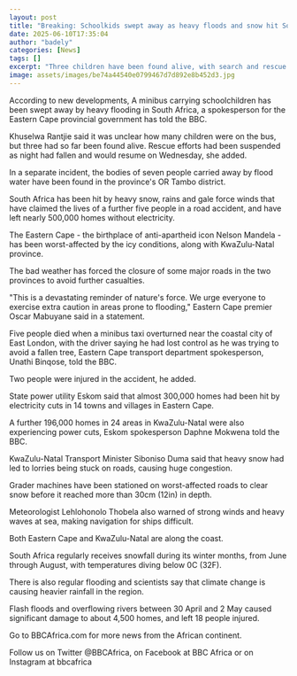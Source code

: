 ```yaml
---
layout: post
title: "Breaking: Schoolkids swept away as heavy floods and snow hit South Africa"
date: 2025-06-10T17:35:04
author: "badely"
categories: [News]
tags: []
excerpt: "Three children have been found alive, with search and rescue operations suspended for the night."
image: assets/images/be74a44540e0799467d7d892e8b452d3.jpg
---
```


According to new developments, A minibus carrying schoolchildren has been swept away by heavy flooding in South Africa, a spokesperson for the Eastern Cape provincial government has told the BBC. 

Khuselwa Rantjie said it was unclear how many children were on the bus, but three had so far been found alive. Rescue efforts had been suspended as night had fallen and would resume on Wednesday, she added. 

In a separate incident, the bodies of seven people carried away by flood water have been found in the province's OR Tambo district.

South Africa has been hit by heavy snow, rains and gale force winds that have claimed the lives of a further five people in a road accident, and have left nearly 500,000 homes without electricity.

The Eastern Cape - the birthplace of anti-apartheid icon Nelson Mandela - has been worst-affected by the icy conditions, along with KwaZulu-Natal province. 

The bad weather has forced the closure of some major roads in the two provinces to avoid further casualties. 

"This is a devastating reminder of nature's force. We urge everyone to exercise extra caution in areas prone to flooding," Eastern Cape premier Oscar Mabuyane said in a statement. 

Five people died when a minibus taxi overturned near the coastal city of East London, with the driver saying he had lost control as he was trying to avoid a fallen tree, Eastern Cape transport department spokesperson, Unathi Binqose, told the BBC. 

Two people were injured in the accident, he added. 

State power utility Eskom said that almost 300,000 homes had been hit by electricity cuts in 14 towns and villages in Eastern Cape.

A further 196,000 homes in 24 areas in KwaZulu-Natal were also experiencing power cuts, Eskom spokesperson Daphne Mokwena told the BBC. 

KwaZulu-Natal Transport Minister Siboniso Duma said that heavy snow had led to lorries being stuck on roads, causing huge congestion.

Grader machines have been stationed on worst-affected roads to clear snow before it reached more than 30cm (12in) in depth. 

Meteorologist Lehlohonolo Thobela also warned of strong winds and heavy waves at sea, making navigation for ships difficult. 

Both Eastern Cape and KwaZulu-Natal are along the coast. 

South Africa regularly receives snowfall during its winter months, from June through August, with temperatures diving below 0C (32F).

There is also regular flooding and scientists say that climate change is causing heavier rainfall in the region. 

Flash floods and overflowing rivers between 30 April and 2 May caused significant damage to about 4,500 homes, and left 18 people injured.

Go to BBCAfrica.com for more news from the African continent.

Follow us on Twitter @BBCAfrica, on Facebook at BBC Africa or on Instagram at bbcafrica

